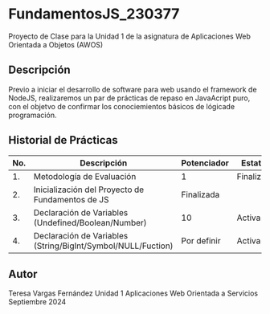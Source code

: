 # FundamentosJS_230377
Proyecto de Clase para la Unidad 1 de la asignatura de Aplicaciones Web Orientada a Objetos (AWOS)


## Descripción 

Previo a iniciar el desarrollo de software para web usando el framework de NodeJS, realizaremos un par de prácticas de repaso en JavaAcript puro, con el objetvo de confirmar los conociemientos básicos de lógicade programación.


## Historial de Prácticas 

|No.|Descripción|Potenciador|Estatus|
|--|--|--|--|
|1.|Metodología de Evaluación|1|Finalizada |
|2.|Inicialización del Proyecto de Fundamentos de JS| Finalizada|
|3.|Declaración de Variables (Undefined/Boolean/Number)|10|Activa|
|4.|Declaración de Variables (String/BigInt/Symbol/NULL/Fuction)|Por definir|Activa|

## Autor
Teresa Vargas Fernández 
Unidad 1
Aplicaciones Web Orientada a Servicios
Septiembre 2024
